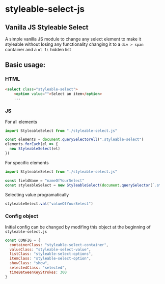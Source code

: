 # styleable-select-js
## Vanilla JS Styleable Select 
A simple vanilla JS module to change any select element to make it styleable without losing any functionality changing it to a `div > span` container and a `ul li` hidden list

## Basic usage:
### HTML
```HTML
<select class="styleable-select">
    <option value="">Select an item</option>
    ...
```

### JS
For all elements
```Javascript
import StyleableSelect from "./styleable-select.js"

const elements = document.querySelectorAll(".styleable-select")
elements.forEach(el => { 
  new StyleableSelect(el) 
})
```
For specific elements
```Javascript
import StyleableSelect from "./styleable-select.js"

const fieldName = "nameOfYourSelect"
const styleableSelect = new StyleableSelect(document.querySelector(`.styleable-select[name='${fieldName}']`))
```

Selecting value programatically
```Javascript
styleableSelect.val("valueOfYourSelect")
```

### Config object
Initial config can be changed by modifing this object at the beginning of `styleable-select.js` 
```Javascript
const CONFIG = {
  containerClass: "styleable-select-container",
  valueClass: "styleable-select-value",
  listClass: "styleable-select-options",
  itemClass: "styleable-select-option",
  showClass: "show",
  selectedClass: "selected",
  timeBetweenKeyStrokes: 300
}
```
